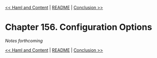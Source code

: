 [&lt;&lt; Haml and Content](ch155-haml-and-content.md) | [README](README.md) | [Conclusion &gt;&gt;](ch157-conclusion.md)

# Chapter 156. Configuration Options

*Notes forthcoming*

[&lt;&lt; Haml and Content](ch155-haml-and-content.md) | [README](README.md) | [Conclusion &gt;&gt;](ch157-conclusion.md)